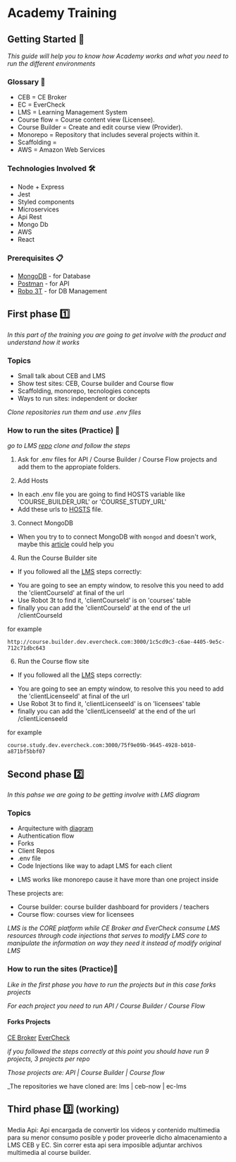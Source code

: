 # Academy Training

## Getting Started 🚀

_This guide will help you to know how Academy works and what you need to run the different environments_

### Glossary 📓

* CEB = CE Broker
* EC = EverCheck
* LMS = Learning Management System
* Course flow = Course content view (Licensee).
* Course Builder = Create and edit course view (Provider).
* Monorepo = Repository that includes several projects within it.
* Scaffolding = 
* AWS = Amazon Web Services

### Technologies Involved 🛠️

* Node + Express
* Jest
* Styled components
* Microservices
* Api Rest
* Mongo Db
* AWS
* React

### Prerequisites 📋

* [MongoDB](https://www.mongodb.com/try/download/community) - for Database
* [Postman](https://www.postman.com/) - for API
* [Robo 3T](https://robomongo.org/) - for DB Management

## First phase 1️⃣

_In this part of the training you are going to get involve with the product and understand how it works_

### Topics

* Small talk about CEB and LMS
* Show test sites: CEB, Course builder and Course flow
* Scaffolding, monorepo, tecnologies concepts
* Ways to run sites: independent or docker

_Clone repositories run them and use .env files_

### How to run the sites (Practice) 📝

_go to LMS [repo](https://github.com/cebroker/lms) clone and follow the steps_

1. Ask for .env files for API / Course Builder / Course Flow projects and add them to the appropiate folders.

2. Add Hosts

* In each .env file you are going to find HOSTS variable like 'COURSE_BUILDER_URL' or 'COURSE_STUDY_URL'
* Add these urls to [HOSTS](https://www.dalendesign.com/webpress-blog/webmaster-tools/edit-hosts-file-in-mac-terminal/) file.

3. Connect MongoDB

- When you try to to connect MongoDB with ```mongod``` and doesn't work, maybe this [article](https://stackoverflow.com/questions/58283257/mongodb-cant-find-data-directory-after-upgrading-to-mac-os-10-15-catalina) could help you

4. Run the Course Builder site

- If you followed all the [LMS](https://github.com/cebroker/lms) steps correctly:

* You are going to see an empty window, to resolve this you need to add the 'clientCourseId' at final of the url
* Use Robot 3t to find it, 'clientCourseId' is on 'courses' table
* finally you can add the 'clientCourseId' at the end of the url /clientCourseId

for example

```
http://course.builder.dev.evercheck.com:3000/1c5cd9c3-c6ae-4405-9e5c-712c71dbc643
```

6. Run the Course flow site

- If you followed all the [LMS](https://github.com/cebroker/lms) steps correctly:

* You are going to see an empty window, to resolve this you need to add the 'clientLicenseeId' at final of the url
* Use Robot 3t to find it, 'clientLicenseeId' is on 'licensees' table
* finally you can add the 'clientLicenseeId' at the end of the url /clientLicenseeId

for example

```
course.study.dev.evercheck.com:3000/75f9e09b-9645-4928-b010-a871bf5bbf07
```

## Second phase 2️⃣

_In this pahse we are going to be getting involve with LMS diagram_

### Topics

* Arquitecture with [diagram](https://user-images.githubusercontent.com/13154205/64726528-77b75100-d49c-11e9-9ed8-4b2106d55f97.png)
* Authentication flow
* Forks
* Client Repos
* .env file
* Code Injections like way to adapt LMS for each client

- LMS works like monorepo cause it have more than one project inside

These projects are:

* Course builder: course builder dashboard for providers / teachers
* Course flow: courses view for licensees

_LMS is the CORE platform while CE Broker and EverCheck consume LMS resources through code injections that serves to modify LMS core to manipulate the information on way they need it instead of modify original LMS_

### How to run the sites (Practice)📝

_Like in the first phase you have to run the projects but in this case forks projects_

_For each project you need to run API / Course Builder / Course Flow_

#### Forks Projects

[CE Broker](https://github.com/cebroker/ceb-now)
[EverCheck](https://github.com/cebroker/ec-lms)

_if you followed the steps correctly at this point you should have run 9 projects, 3 projects per repo_

_Those projects are: API | Course Builder | Course flow_

_The repositories we have cloned are: lms | ceb-now | ec-lms

## Third phase 3️⃣ (working)

Media Api: Api encargada de convertir los videos y contenido multimedia para su menor consumo posible y poder proveerle dicho almacenamiento a LMS CEB y EC. Sin correr esta api sera imposible adjuntar archivos multimedia al course builder.

